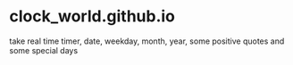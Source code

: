 # clock_world.github.io
take real time timer, date, weekday, month, year, some positive quotes and some special days
